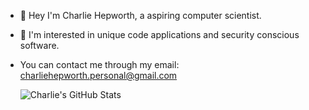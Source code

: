 - 👋 Hey I'm Charlie Hepworth, a aspiring computer scientist.

- 👀 I'm interested in unique code applications and security conscious software.

- You can contact me through my email:
  charliehepworth.personal@gmail.com
  
  
  ![Charlie's GitHub Stats](https://github-readme-stats.vercel.app/api?username=charliehepworth&show_icons=true&theme=radical)

